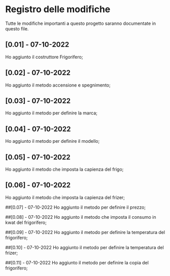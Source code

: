 # Registro delle modifiche
Tutte le modifiche importanti a questo progetto saranno documentate in questo file.

## [0.01] - 07-10-2022
Ho aggiunto il costruttore Frigorifero;

## [0.02] - 07-10-2022
Ho aggiunto il metodo accensione e spegnimento;

## [0.03] - 07-10-2022
Ho aggiunto il metodo per definire la marca;

## [0.04] - 07-10-2022
Ho aggiunto il metodo per definire il modello;

## [0.05] - 07-10-2022
Ho aggiunto il metodo che imposta la capienza del frigo;

## [0.06] - 07-10-2022
Ho aggiunto il metodo che imposta la capienza del frizer;

##[0.07] - 07-10-2022
Ho aggiunto il metodo per definire il prezzo;

##[0.08] - 07-10-2022
Ho aggiunto il metodo che imposta il consumo in kwat del frigorifero;

##[0.09] - 07-10-2022
Ho aggiunto il metodo per definire la temperatura del frigorifero;

##[0.10] - 07-10-2022
Ho aggiunto il metodo per definire la temperatura del frizer;

##[0.11] - 07-10-2022
Ho aggiunto il metodo per definire la copia del frigorifero;
